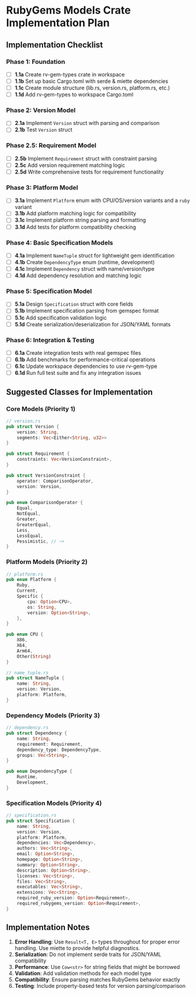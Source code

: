 # RubyGems Models Crate Implementation Plan

## Implementation Checklist

### Phase 1: Foundation
- [ ] **1.1a** Create rv-gem-types crate in workspace
- [ ] **1.1b** Set up basic Cargo.toml with serde & miette dependencies
- [ ] **1.1c** Create module structure (lib.rs, version.rs, platform.rs, etc.)
- [ ] **1.1d** Add rv-gem-types to workspace Cargo.toml

### Phase 2: Version Model
- [ ] **2.1a** Implement `Version` struct with parsing and comparison
- [ ] **2.1b** Test `Version` struct

### Phase 2.5: Requirement Model
- [ ] **2.5b** Implement `Requirement` struct with constraint parsing
- [ ] **2.5c** Add version requirement matching logic
- [ ] **2.5d** Write comprehensive tests for requirement functionality

### Phase 3: Platform Model
- [ ] **3.1a** Implement `Platform` enum with CPU/OS/version variants and a `ruby` variant
- [ ] **3.1b** Add platform matching logic for compatibility
- [ ] **3.1c** Implement platform string parsing and formatting
- [ ] **3.1d** Add tests for platform compatibility checking

### Phase 4: Basic Specification Models
- [ ] **4.1a** Implement `NameTuple` struct for lightweight gem identification
- [ ] **4.1b** Create `DependencyType` enum (runtime, development)
- [ ] **4.1c** Implement `Dependency` struct with name/version/type
- [ ] **4.1d** Add dependency resolution and matching logic

### Phase 5: Specification Model
- [ ] **5.1a** Design `Specification` struct with core fields
- [ ] **5.1b** Implement specification parsing from gemspec format
- [ ] **5.1c** Add specification validation logic
- [ ] **5.1d** Create serialization/deserialization for JSON/YAML formats

### Phase 6: Integration & Testing
- [ ] **6.1a** Create integration tests with real gemspec files
- [ ] **6.1b** Add benchmarks for performance-critical operations
- [ ] **6.1c** Update workspace dependencies to use rv-gem-type
- [ ] **6.1d** Run full test suite and fix any integration issues

## Suggested Classes for Implementation

### Core Models (Priority 1)
```rust
// version.rs
pub struct Version {
    version: String,
    segments: Vec<Either<String, u32>>
}

pub struct Requirement {
    constraints: Vec<VersionConstraint>,
}

pub struct VersionConstraint {
    operator: ComparisonOperator,
    version: Version,
}

pub enum ComparisonOperator {
    Equal,
    NotEqual,
    Greater,
    GreaterEqual,
    Less,
    LessEqual,
    Pessimistic, // ~>
}
```

### Platform Models (Priority 2)
```rust
// platform.rs
pub enum Platform {
    Ruby,
    Current,
    Specific {
        cpu: Option<CPU>,
        os: String,
        version: Option<String>,
    },
}

pub enum CPU {
    X86,
    X64,
    Arm64,
    Other(String)
}

// name_tuple.rs
pub struct NameTuple {
    name: String,
    version: Version,
    platform: Platform,
}
```

### Dependency Models (Priority 3)
```rust
// dependency.rs
pub struct Dependency {
    name: String,
    requirement: Requirement,
    dependency_type: DependencyType,
    groups: Vec<String>,
}

pub enum DependencyType {
    Runtime,
    Development,
}
```

### Specification Models (Priority 4)
```rust
// specification.rs
pub struct Specification {
    name: String,
    version: Version,
    platform: Platform,
    dependencies: Vec<Dependency>,
    authors: Vec<String>,
    email: Option<String>,
    homepage: Option<String>,
    summary: Option<String>,
    description: Option<String>,
    licenses: Vec<String>,
    files: Vec<String>,
    executables: Vec<String>,
    extensions: Vec<String>,
    required_ruby_version: Option<Requirement>,
    required_rubygems_version: Option<Requirement>,
}
```

## Implementation Notes

1. **Error Handling**: Use `Result<T, E>` types throughout for proper error handling. Use miette to provide helpful diagnostics.
2. **Serialization**: Do not implement serde traits for JSON/YAML compatibility
3. **Performance**: Use `Cow<str>` for string fields that might be borrowed
4. **Validation**: Add validation methods for each model type
5. **Compatibility**: Ensure parsing matches RubyGems behavior exactly
6. **Testing**: Include property-based tests for version parsing/comparison